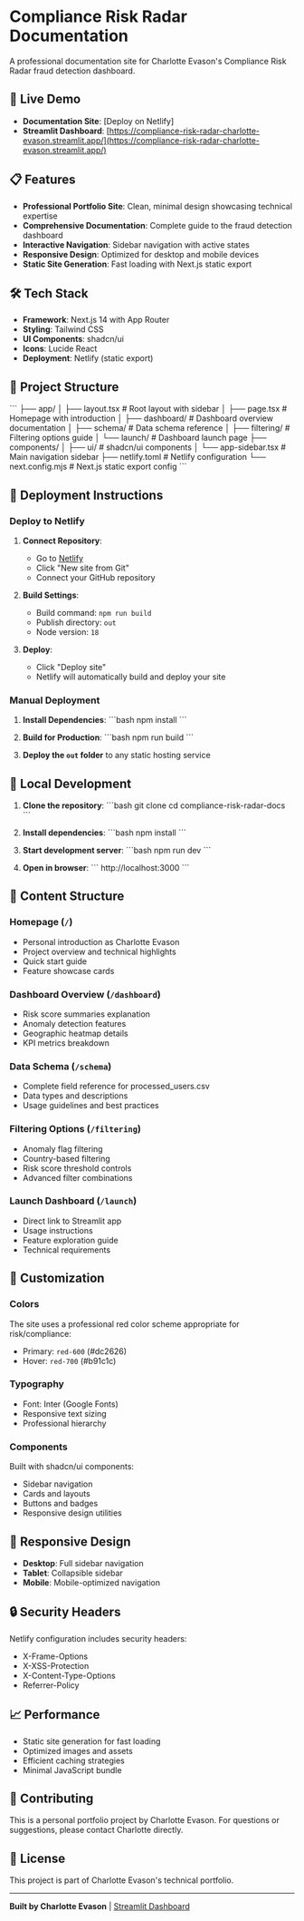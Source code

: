 # Compliance Risk Radar Documentation

A professional documentation site for Charlotte Evason's Compliance Risk Radar fraud detection dashboard.

## 🚀 Live Demo

- **Documentation Site**: [Deploy on Netlify]
- **Streamlit Dashboard**: [https://compliance-risk-radar-charlotte-evason.streamlit.app/](https://compliance-risk-radar-charlotte-evason.streamlit.app/)

## 📋 Features

- **Professional Portfolio Site**: Clean, minimal design showcasing technical expertise
- **Comprehensive Documentation**: Complete guide to the fraud detection dashboard
- **Interactive Navigation**: Sidebar navigation with active states
- **Responsive Design**: Optimized for desktop and mobile devices
- **Static Site Generation**: Fast loading with Next.js static export

## 🛠️ Tech Stack

- **Framework**: Next.js 14 with App Router
- **Styling**: Tailwind CSS
- **UI Components**: shadcn/ui
- **Icons**: Lucide React
- **Deployment**: Netlify (static export)

## 📁 Project Structure

\`\`\`
├── app/
│   ├── layout.tsx          # Root layout with sidebar
│   ├── page.tsx            # Homepage with introduction
│   ├── dashboard/          # Dashboard overview documentation
│   ├── schema/             # Data schema reference
│   ├── filtering/          # Filtering options guide
│   └── launch/             # Dashboard launch page
├── components/
│   ├── ui/                 # shadcn/ui components
│   └── app-sidebar.tsx     # Main navigation sidebar
├── netlify.toml            # Netlify configuration
└── next.config.mjs         # Next.js static export config
\`\`\`

## 🚀 Deployment Instructions

### Deploy to Netlify

1. **Connect Repository**:
   - Go to [Netlify](https://netlify.com)
   - Click "New site from Git"
   - Connect your GitHub repository

2. **Build Settings**:
   - Build command: `npm run build`
   - Publish directory: `out`
   - Node version: `18`

3. **Deploy**:
   - Click "Deploy site"
   - Netlify will automatically build and deploy your site

### Manual Deployment

1. **Install Dependencies**:
   \`\`\`bash
   npm install
   \`\`\`

2. **Build for Production**:
   \`\`\`bash
   npm run build
   \`\`\`

3. **Deploy the `out` folder** to any static hosting service

## 🔧 Local Development

1. **Clone the repository**:
   \`\`\`bash
   git clone <your-repo-url>
   cd compliance-risk-radar-docs
   \`\`\`

2. **Install dependencies**:
   \`\`\`bash
   npm install
   \`\`\`

3. **Start development server**:
   \`\`\`bash
   npm run dev
   \`\`\`

4. **Open in browser**:
   \`\`\`
   http://localhost:3000
   \`\`\`

## 📝 Content Structure

### Homepage (`/`)
- Personal introduction as Charlotte Evason
- Project overview and technical highlights
- Quick start guide
- Feature showcase cards

### Dashboard Overview (`/dashboard`)
- Risk score summaries explanation
- Anomaly detection features
- Geographic heatmap details
- KPI metrics breakdown

### Data Schema (`/schema`)
- Complete field reference for processed_users.csv
- Data types and descriptions
- Usage guidelines and best practices

### Filtering Options (`/filtering`)
- Anomaly flag filtering
- Country-based filtering
- Risk score threshold controls
- Advanced filter combinations

### Launch Dashboard (`/launch`)
- Direct link to Streamlit app
- Usage instructions
- Feature exploration guide
- Technical requirements

## 🎨 Customization

### Colors
The site uses a professional red color scheme appropriate for risk/compliance:
- Primary: `red-600` (#dc2626)
- Hover: `red-700` (#b91c1c)

### Typography
- Font: Inter (Google Fonts)
- Responsive text sizing
- Professional hierarchy

### Components
Built with shadcn/ui components:
- Sidebar navigation
- Cards and layouts
- Buttons and badges
- Responsive design utilities

## 📱 Responsive Design

- **Desktop**: Full sidebar navigation
- **Tablet**: Collapsible sidebar
- **Mobile**: Mobile-optimized navigation

## 🔒 Security Headers

Netlify configuration includes security headers:
- X-Frame-Options
- X-XSS-Protection
- X-Content-Type-Options
- Referrer-Policy

## 📈 Performance

- Static site generation for fast loading
- Optimized images and assets
- Efficient caching strategies
- Minimal JavaScript bundle

## 🤝 Contributing

This is a personal portfolio project by Charlotte Evason. For questions or suggestions, please contact Charlotte directly.

## 📄 License

This project is part of Charlotte Evason's technical portfolio.

---

**Built by Charlotte Evason** | [Streamlit Dashboard](https://compliance-risk-radar-charlotte-evason.streamlit.app/)
